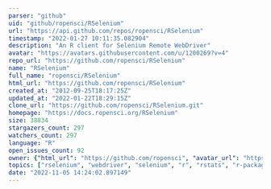 ```yaml
---
parser: "github"
uid: "github/ropensci/RSelenium"
url: "https://api.github.com/repos/ropensci/RSelenium"
timestamp: "2022-01-27 10:11:35.082904"
description: "An R client for Selenium Remote WebDriver"
avatar: "https://avatars.githubusercontent.com/u/1200269?v=4"
repo_url: "https://github.com/ropensci/RSelenium"
name: "RSelenium"
full_name: "ropensci/RSelenium"
html_url: "https://github.com/ropensci/RSelenium"
created_at: "2012-09-25T18:17:25Z"
updated_at: "2022-01-22T18:29:15Z"
clone_url: "https://github.com/ropensci/RSelenium.git"
homepage: "https://docs.ropensci.org/RSelenium"
size: 38834
stargazers_count: 297
watchers_count: 297
language: "R"
open_issues_count: 92
owner: {"html_url": "https://github.com/ropensci", "avatar_url": "https://avatars.githubusercontent.com/u/1200269?v=4", "login": "ropensci", "type": "Organization"}
topics: ["rselenium", "webdriver", "selenium", "r", "rstats", "r-package", "http-tools"]
date: "2022-11-05 14:24:02.897149"
---
```

